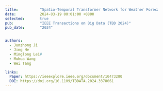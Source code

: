 ```yaml
---
title:          "Spatio-Temporal Transformer Network for Weather Forecasting"
date:           2024-03-19 00:01:00 +0800
selected:       true
pub:            "IEEE Transactions on Big Data (TBD 2024)"
pub_date:       "2024"


authors:
  - Junzhong Ji
  - Jing He
  - Minglong Lei#
  - Muhua Wang
  - Wei Tang

links:
  Paper: https://ieeexplore.ieee.org/document/10473200
  DOI: https://doi.org/10.1109/TBDATA.2024.3378061
---
```

